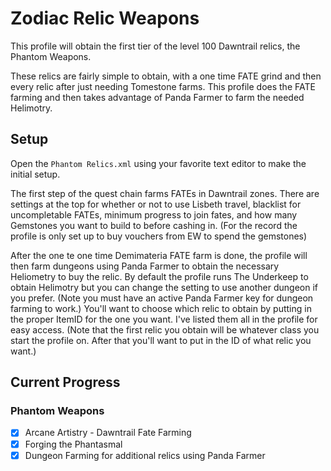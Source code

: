 # Zodiac Relic Weapons

This profile will obtain the first tier of the level 100 Dawntrail relics, the Phantom Weapons.

These relics are fairly simple to obtain, with a one time FATE grind and then every relic after just needing Tomestone farms. This profile does the FATE farming and then takes advantage of Panda Farmer to farm the needed Helimotry. 

## Setup

Open the `Phantom Relics.xml` using your favorite text editor to make the initial setup.

The first step of the quest chain farms FATEs in Dawntrail zones. There are settings at the top for whether or not to use Lisbeth travel, blacklist for uncompletable FATEs, minimum progress to join fates, and how many Gemstones you want to build to before cashing in. (For the record the profile is only set up to buy vouchers from EW to spend the gemstones)

After the one te one time Demimateria FATE farm is done, the profile will then farm dungeons using Panda Farmer to obtain the necessary Heliometry to buy the relic. By default the profile runs The Underkeep to obtain Helimotry but you can change the setting to use another dungeon if you prefer. (Note you must have an active Panda Farmer key for dungeon farming to work.)
You'll want to choose which relic to obtain by putting in the proper ItemID for the one you want. I've listed them all in the profile for easy access. (Note that the first relic you obtain will be whatever class you start the profile on. After that you'll want to put in the ID of what relic you want.)

## Current Progress

### Phantom Weapons
- [x] Arcane Artistry - Dawntrail Fate Farming
- [x] Forging the Phantasmal 
- [x] Dungeon Farming for additional relics using Panda Farmer